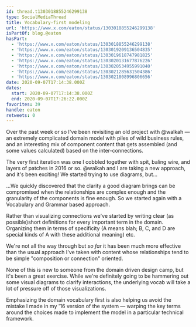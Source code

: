 ```yaml
---
id: thread.t1303018855246299138
type: SocialMediaThread
title: Vocabulary-first modeling
url: 'https://www.x.com/eaton/status/1303018855246299138'
isPartOf: blog.@eaton
hasPart:
  - 'https://www.x.com/eaton/status/1303018855246299138'
  - 'https://www.x.com/eaton/status/1303019209136504835'
  - 'https://www.x.com/eaton/status/1303019618747981825'
  - 'https://www.x.com/eaton/status/1303020131677876226'
  - 'https://www.x.com/eaton/status/1303020534955991040'
  - 'https://www.x.com/eaton/status/1303021285631504386'
  - 'https://www.x.com/eaton/status/1303021808996806656'
date: 2020-09-07T17:14:38.000Z
dates:
  start: 2020-09-07T17:14:38.000Z
  end: 2020-09-07T17:26:22.000Z
favorites: 39
handle: eaton
retweets: 0
---
```

Over the past week or so I've been revisiting an old project with @walkah — an extremely complicated domain model with piles of wild business rules, and an interesting mix of component content that gets assembled (and some values calculated) based on the inter-connections.

The very first iteration was one I cobbled together with spit, baling wire, and layers of patches in 2016 or so. @walkah and I are taking a new approach, and it's been exciting! We started trying to use diagrams, but…

…We quickly discovered that the clarity a good diagram brings can be compromised when the relationships are complex enough and the granularity of the components is fine enough. So we started again with a Vocabulary and Grammar based approach.

Rather than visualizing connections we've started by writing clear (as possible)short definitions for every important term in the domain. Organizing them in terms of specificity (A means blah; B, C, and D are special kinds of A with these additional meaning) etc.

We're not all the way through but *so far* it has been much more effective than the usual approach I've taken with content whose relationships tend to be simple "composition or connection" oriented.

None of this is new to someone from the domain driven design camp, but it's been a great exercise. While we're definitely going to be hammering out some visual diagrams to clarify interactions, the underlying vocab will take a lot of pressure off of those visualizations.

Emphasizing the domain vocabulary first is also helping us avoid the mistake I made in my '16 version of the system — warping the key terms around the choices made to implement the model in a particular technical framework.
